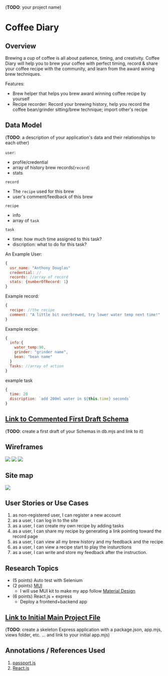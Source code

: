 

(__TODO__: your project name)

# Coffee Diary

## Overview

Brewing a cup of coffee is all about patience, timing, and creativity. Coffee Diary will help you to brew your coffee with perfect timing, record & share your coffee recipe with the community, and learn from the award wining brew techniques.

Features:

+ Brew helper that helps you brew award winning coffee recipe by yourself
+ Recipe recorder: Record your brewing history, help you record the coffee bean/grinder sitting/brew technique; import other's recipe


## Data Model

(__TODO__: a description of your application's data and their relationships to each other) 

`user`:

+ profile/credential
+ array of history brew records(`record`)
+ stats


`record`

+ The `recipe` used for this brew
+ user's comment/feedback of this brew

`recipe`

+ info
+ array of `task`

`task`

+ time: how much time assigned to this task?
+ discription: what to do for this task?

An Example User:

```javascript
{
  usr_name: "Anthony Douglas"
  credential: //
  records: //array of record
  stats: {numberOfRecord: 1}
}
```

Example record:

```javascript
{
  recipe: //the recipe
  comment: "A little bit overbrewed, try lower water temp next time!"
}

```

Example recipe:
```js
{
  info:{
    water_temp:90,
    grinder: "grinder name",
    bean: "bean name"
  }
  Tasks: //array of action
}
```

example task

```javascript
{
  time: 20
  discription: `add 200ml water in ${this.time} seconds`
}
```


## [Link to Commented First Draft Schema](db.mjs) 

(__TODO__: create a first draft of your Schemas in db.mjs and link to it)

## Wireframes 

![](documentation/1.jpg)
![](documentation/2.jpg)
![](documentation/3.jpg)

## Site map

![](documentation/4.jpg)

## User Stories or Use Cases

1. as non-registered user, I can register a new account
2. as a user, I can log in to the site
3. as a user, I can create my own recipe by adding tasks
4. as a user, I can share my recipe by generating a link pointing toward the record page
5. as a user, I can view all my brew history and my feedback and the recipe
6. as a user, I can view a recipe start to play the insturctions
7. as a user, I can write and store my feedback after the instruction.

## Research Topics
* (5 points) Auto test with Selenium
* (2 points) [MUI](https://mui.com/)
    * I will use MUI kit to make my app follow [Material Design](https://m2.material.io/design)
* (6 points) React.js + express
    * Deploy a frontend+backend app

## [Link to Initial Main Project File](app.mjs) 

(__TODO__: create a skeleton Express application with a package.json, app.mjs, views folder, etc. ... and link to your initial app.mjs)

## Annotations / References Used

1. [passport.js](http://passportjs.org/docs)
2. [React.js](https://reactjs.org/)

